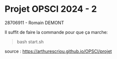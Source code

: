 # Projet OPSCI 2024 - 2

28706911 - Romain DEMONT

Il suffit de faire la commande pour que ça marche: 

>bash start.sh

source : https://arthurescriou.github.io/OPSCI/projet

